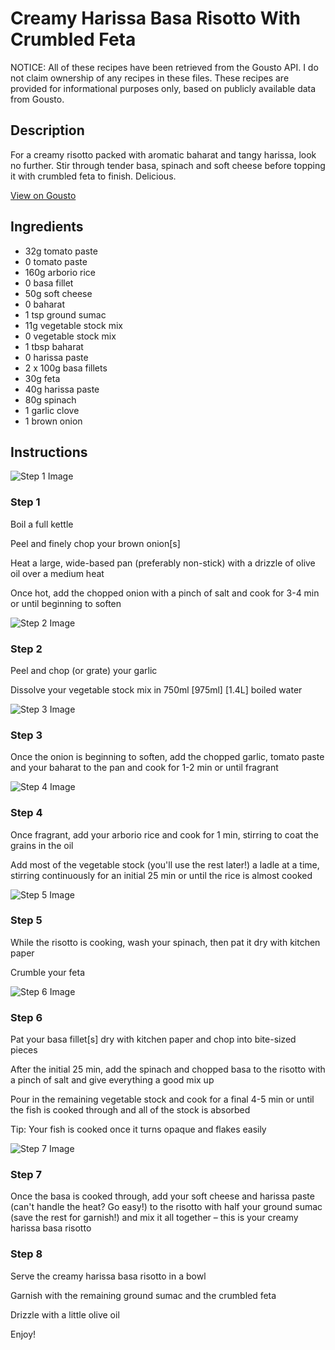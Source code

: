 # Creamy Harissa Basa Risotto With Crumbled Feta

NOTICE: All of these recipes have been retrieved from the Gousto API. I do not claim ownership of any recipes in these files. These recipes are provided for informational purposes only, based on publicly available data from Gousto.

## Description

For a creamy risotto packed with aromatic baharat and tangy harissa, look no further. Stir through tender basa, spinach and soft cheese before topping it with crumbled feta to finish. Delicious. 

[View on Gousto](https://www.gousto.co.uk/recipes/cookbook/creamy-harissa-basa-risotto-with-crumbled-feta)

## Ingredients

- 32g tomato paste
- 0 tomato paste
- 160g arborio rice
- 0 basa fillet
- 50g soft cheese
- 0 baharat
- 1 tsp ground sumac
- 11g vegetable stock mix
- 0 vegetable stock mix
- 1 tbsp baharat
- 0 harissa paste
- 2 x 100g basa fillets
- 30g feta
- 40g harissa paste
- 80g spinach
- 1 garlic clove
- 1 brown onion

## Instructions

![Step 1 Image](https://production-media.gousto.co.uk/cms/recipe-step-image/Step-1-copy-8-1688141420716-x200.jpg)

### Step 1

Boil a full kettle

Peel and finely chop your brown onion[s]

Heat a large, wide-based pan (preferably non-stick) with a drizzle of olive oil over a medium heat

Once hot, add the chopped onion with a pinch of salt and cook for 3-4 min or until beginning to soften

![Step 2 Image](https://production-media.gousto.co.uk/cms/recipe-step-image/Step-2-copy-8-1688141425469-x200.jpg)

### Step 2

Peel and chop (or grate) your garlic

Dissolve your vegetable stock mix in 750ml<span class="text-purple"> [975ml]</span> <span class="text-danger">[1.4L]</span> boiled water

![Step 3 Image](https://production-media.gousto.co.uk/cms/recipe-step-image/Step-3-copy-8-1688141429120-x200.jpg)

### Step 3

Once the onion is beginning to soften, add the chopped garlic, tomato paste and your baharat to the pan and cook for 1-2 min or until fragrant

![Step 4 Image](https://production-media.gousto.co.uk/cms/recipe-step-image/Step-4-copy-9-1688141433519-x200.jpg)

### Step 4

Once fragrant, add your arborio rice and cook for 1 min, stirring to coat the grains in the oil

Add most of the vegetable stock (you'll use the rest later!) a ladle at a time, stirring continuously for an initial 25 min or until the rice is almost cooked

![Step 5 Image](https://production-media.gousto.co.uk/cms/recipe-step-image/Step-5-copy-9-1688141437469-x200.jpg)

### Step 5

While the risotto is cooking, wash your spinach, then pat it dry with kitchen paper

Crumble your feta

![Step 6 Image](https://production-media.gousto.co.uk/cms/recipe-step-image/Step-6-copy-9-1688141440767-x200.jpg)

### Step 6

Pat your basa fillet[s] dry with kitchen paper and chop into bite-sized pieces

After the initial 25 min, add the spinach and chopped basa to the risotto with a pinch of salt and give everything a good mix up

Pour in the remaining vegetable stock and cook for a final 4-5 min or until the fish is cooked through and all of the stock is absorbed

Tip: Your fish is cooked once it turns opaque and flakes easily

![Step 7 Image](https://production-media.gousto.co.uk/cms/recipe-step-image/Step-7-copy-9-1688141444599-x200.jpg)

### Step 7

Once the basa is cooked through, add your soft cheese and harissa paste (can't handle the heat? Go easy!) to the risotto with half your ground sumac (save the rest for garnish!) and mix it all together – this is your creamy harissa basa risotto

### Step 8

Serve the creamy harissa basa risotto in a bowl

Garnish with the remaining ground sumac and the crumbled feta

Drizzle with a little olive oil

Enjoy!

